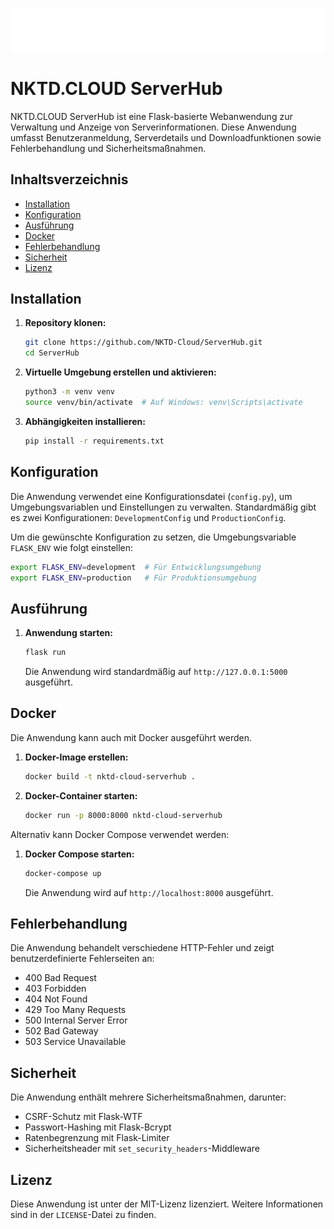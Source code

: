 ![NKTDCLOUD Logo](https://github.com/NKTD-Cloud/.github/blob/main/images/logo.png)

# NKTD.CLOUD ServerHub

NKTD.CLOUD ServerHub ist eine Flask-basierte Webanwendung zur Verwaltung und Anzeige von Serverinformationen. Diese Anwendung umfasst Benutzeranmeldung, Serverdetails und Downloadfunktionen sowie Fehlerbehandlung und Sicherheitsmaßnahmen.

## Inhaltsverzeichnis

- [Installation](#installation)
- [Konfiguration](#konfiguration)
- [Ausführung](#ausführung)
- [Docker](#docker)
- [Fehlerbehandlung](#fehlerbehandlung)
- [Sicherheit](#sicherheit)
- [Lizenz](#lizenz)

## Installation

1. **Repository klonen:**

    ```bash
    git clone https://github.com/NKTD-Cloud/ServerHub.git
    cd ServerHub
    ```

2. **Virtuelle Umgebung erstellen und aktivieren:**

    ```bash
    python3 -m venv venv
    source venv/bin/activate  # Auf Windows: venv\Scripts\activate
    ```

3. **Abhängigkeiten installieren:**

    ```bash
    pip install -r requirements.txt
    ```

## Konfiguration

Die Anwendung verwendet eine Konfigurationsdatei (`config.py`), um Umgebungsvariablen und Einstellungen zu verwalten. Standardmäßig gibt es zwei Konfigurationen: `DevelopmentConfig` und `ProductionConfig`.

Um die gewünschte Konfiguration zu setzen, die Umgebungsvariable `FLASK_ENV` wie folgt einstellen:

```bash
export FLASK_ENV=development  # Für Entwicklungsumgebung
export FLASK_ENV=production   # Für Produktionsumgebung
```

## Ausführung

1. **Anwendung starten:**

    ```bash
    flask run
    ```

    Die Anwendung wird standardmäßig auf `http://127.0.0.1:5000` ausgeführt.

## Docker

Die Anwendung kann auch mit Docker ausgeführt werden.

1. **Docker-Image erstellen:**

    ```bash
    docker build -t nktd-cloud-serverhub .
    ```

2. **Docker-Container starten:**

    ```bash
    docker run -p 8000:8000 nktd-cloud-serverhub
    ```

Alternativ kann Docker Compose verwendet werden:

1. **Docker Compose starten:**

    ```bash
    docker-compose up
    ```

    Die Anwendung wird auf `http://localhost:8000` ausgeführt.

## Fehlerbehandlung

Die Anwendung behandelt verschiedene HTTP-Fehler und zeigt benutzerdefinierte Fehlerseiten an:

- 400 Bad Request
- 403 Forbidden
- 404 Not Found
- 429 Too Many Requests
- 500 Internal Server Error
- 502 Bad Gateway
- 503 Service Unavailable

## Sicherheit

Die Anwendung enthält mehrere Sicherheitsmaßnahmen, darunter:

- CSRF-Schutz mit Flask-WTF
- Passwort-Hashing mit Flask-Bcrypt
- Ratenbegrenzung mit Flask-Limiter
- Sicherheitsheader mit `set_security_headers`-Middleware

## Lizenz

Diese Anwendung ist unter der MIT-Lizenz lizenziert. Weitere Informationen sind in der `LICENSE`-Datei zu finden.
